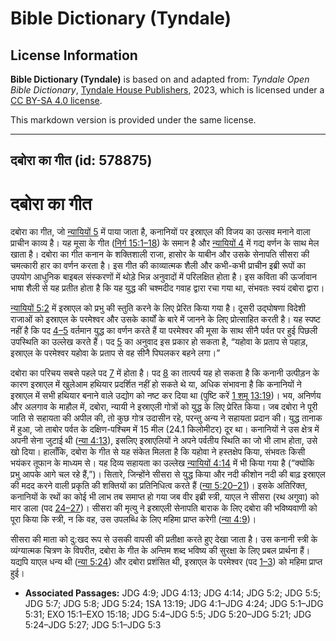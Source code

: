 # Bible Dictionary (Tyndale)

## License Information

**Bible Dictionary (Tyndale)** is based on and adapted from: _Tyndale Open Bible Dictionary_, [Tyndale House Publishers](https://tyndaleopenresources.com/), 2023, which is licensed under a [CC BY-SA 4.0 license](https://creativecommons.org/licenses/by-sa/4.0/legalcode.en).

This markdown version is provided under the same license.



--------------------------------

## दबोरा का गीत (id: 578875)

दबोरा का गीत
============

दबोरा का गीत, जो [न्यायियों 5](https://ref.ly/Judg5:1-Judg5:31) में पाया जाता है, कनानियों पर इस्राएल की विजय का उत्सव मनाने वाला प्राचीन काव्य है। यह मूसा के गीत ([निर्ग 15:1–18](https://ref.ly/Exod15:1-Exod15:18)) के समान है और [न्यायियों 4](https://ref.ly/Judg4:1-Judg4:24) में गद्य वर्णन के साथ मेल खाता है। दबोरा का गीत कनान के शक्तिशाली राजा, हासोर के याबीन और उसके सेनापति सीसरा की चमत्कारी हार का वर्णन करता है। इस गीत की काव्यात्मक शैली और कभी\-कभी प्राचीन इब्री रूपों का उपयोग आधुनिक बाइबल संस्करणों में थोड़े भिन्न अनुवादों में परिलक्षित होता है। इस कविता की ऊर्जावान भाषा शैली से यह प्रतीत होता है कि यह युद्ध की चश्मदीद गवाह द्वारा रचा गया था, संभवतः स्वयं दबोरा द्वारा।

[न्यायियों 5:2](https://ref.ly/Judg5:2) में इस्राएल को प्रभु की स्तुति करने के लिए प्रेरित किया गया है। दूसरी उद्घोषणा विदेशी राजाओं को इस्राएल के परमेश्वर और उसके कार्यों के बारे में जानने के लिए प्रोत्साहित करती है। यह स्पष्ट नहीं है कि पद [4–5](https://ref.ly/Judg5:4-Judg5:5) वर्तमान युद्ध का वर्णन करते हैं या परमेश्वर की मूसा के साथ सीनै पर्वत पर हुई पिछली उपस्थिति का उल्लेख करते हैं। पद [5](https://ref.ly/Judg5:5) का अनुवाद इस प्रकार हो सकता है, “यहोवा के प्रताप से पहाड़, इस्राएल के परमेश्वर यहोवा के प्रताप से वह सीनै पिघलकर बहने लगा।”

दबोरा का परिचय सबसे पहले पद [7](https://ref.ly/Judg5:7) में होता है। पद [8](https://ref.ly/Judg5:8) का तात्पर्य यह हो सकता है कि कनानी उत्पीड़न के कारण इस्राएल में खुलेआम हथियार प्रदर्शित नहीं हो सकते थे या, अधिक संभावना है कि कनानियों ने इस्राएल में सभी हथियार बनाने वाले उद्योग को नष्ट कर दिया था (पुष्टि करें [1 शमू 13:19](https://ref.ly/1Sam13:19))। भय, अनिर्णय और अलगाव के माहौल में, दबोरा, न्यायी ने इस्राएली गोत्रों को युद्ध के लिए प्रेरित किया। जब दबोरा ने पूरी जाति से सहायता की अपील की, तो कुछ गोत्र उदासीन रहे, परन्तु अन्य ने सहायता प्रदान की। युद्ध तानाक में हुआ, जो ताबोर पर्वत के दक्षिण\-पश्चिम में 15 मील (24\.1 किलोमीटर) दूर था। कनानियों ने उस क्षेत्र में अपनी सेना जुटाई थी ([न्या 4:13](https://ref.ly/Judg4:13)), इसलिए इस्राएलियों ने अपने पर्वतीय स्थिति का जो भी लाभ होता, उसे खो दिया। हालाँकि, दबोरा के गीत से यह संकेत मिलता है कि यहोवा ने हस्तक्षेप किया, संभवतः किसी भयंकर तूफान के माध्यम से। यह दिव्य सहायता का उल्लेख [न्यायियों 4:14](https://ref.ly/Judg4:14) में भी किया गया है (“क्योंकि प्रभु आपके आगे चल रहे हैं,”)। सितारे, जिन्होंने सीसरा से युद्ध किया और नदी कीशोन नदी की बाढ़ इस्राएल की मदद करने वाली प्रकृति की शक्तियों का प्रतिनिधित्व करते हैं ([न्या 5:20–21](https://ref.ly/Judg5:20-Judg5:21))। इसके अतिरिक्त, कनानियों के रथों का कोई भी लाभ तब समाप्त हो गया जब वीर इब्री स्त्री, याएल ने सीसरा (रथ अगुवा) को मार डाला (पद [24–27](https://ref.ly/Judg5:24-Judg5:27))। सीसरा की मृत्यु ने इस्राएली सेनापति बाराक के लिए दबोरा की भविष्यवाणी को पूरा किया कि स्त्री, न कि वह, उस उपलब्धि के लिए महिमा प्राप्त करेगी ([न्या 4:9](https://ref.ly/Judg4:9))।

सीसरा की माता को दु:खद रूप से उसकी वापसी की प्रतीक्षा करते हुए देखा जाता है। उस कनानी स्त्री के व्यंग्यात्मक चित्रण के विपरीत, दबोरा के गीत के अन्तिम शब्द भविष्य की सुरक्षा के लिए प्रबल प्रार्थना हैं। यद्यपि याएल धन्य थी ([न्या 5:24](https://ref.ly/Judg5:24)) और दबोरा प्रशंसित थी, इस्राएल के परमेश्वर (पद [1–3](https://ref.ly/Judg5:1-Judg5:3)) को महिमा प्राप्त हुई।

* **Associated Passages:** JDG 4:9; JDG 4:13; JDG 4:14; JDG 5:2; JDG 5:5; JDG 5:7; JDG 5:8; JDG 5:24; 1SA 13:19; JDG 4:1–JDG 4:24; JDG 5:1–JDG 5:31; EXO 15:1–EXO 15:18; JDG 5:4–JDG 5:5; JDG 5:20–JDG 5:21; JDG 5:24–JDG 5:27; JDG 5:1–JDG 5:3

